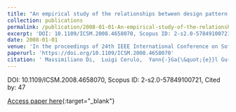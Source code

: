 ```yaml
---
title: "An empirical study of the relationships between design pattern roles and class change proneness"
collection: publications
permalink: /publication/2008-01-01-An-empirical-study-of-the-relationships-between-design-pattern-roles-and-class-change-proneness
excerpt: 'DOI: 10.1109/ICSM.2008.4658070, Scopus ID: 2-s2.0-57849100721, Cited by: 47'
date: 2008-01-01
venue: 'In the proceedings of 24th IEEE International Conference on Software Maintenance (ICSM 2008), September 28 - October 4, 2008, Beijing, China'
paperurl: 'https://doi.org/10.1109/ICSM.2008.4658070'
citation: ' Massimiliano Di,  Luigi Cerulo,  Yann{-}Ga{\&quot;{e}}l Gu{\&apos;{e}}h{\&apos;{e}}neuc,  Giuliano Antoniol, &quot;An empirical study of the relationships between design pattern roles and class change proneness.&quot; In the proceedings of 24th IEEE International Conference on Software Maintenance (ICSM 2008), September 28 - October 4, 2008, Beijing, China, 2008.'
---
```

DOI: 10.1109/ICSM.2008.4658070, Scopus ID: 2-s2.0-57849100721, Cited by: 47

[Access paper here](https://doi.org/10.1109/ICSM.2008.4658070){:target="_blank"}

